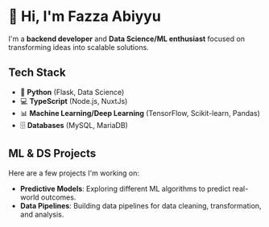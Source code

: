 # 👋 Hi, I'm Fazza Abiyyu

I'm a **backend developer** and **Data Science/ML enthusiast** focused on transforming ideas into scalable solutions.

## Tech Stack

- 🐍 **Python** (Flask, Data Science)
- 💻 **TypeScript** (Node.js, NuxtJs)
- 📊 **Machine Learning/Deep Learning** (TensorFlow, Scikit-learn, Pandas)
- 🗄️ **Databases** (MySQL, MariaDB)

## ML & DS Projects
Here are a few projects I'm working on:
- **Predictive Models**: Exploring different ML algorithms to predict real-world outcomes.
- **Data Pipelines**: Building data pipelines for data cleaning, transformation, and analysis.
